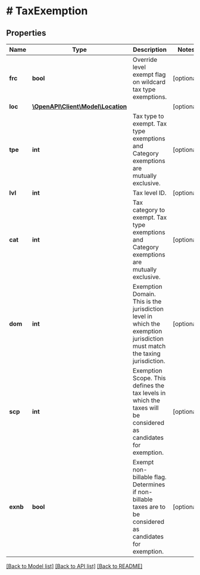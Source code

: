 # # TaxExemption

## Properties

Name | Type | Description | Notes
------------ | ------------- | ------------- | -------------
**frc** | **bool** | Override level exempt flag on wildcard tax type exemptions. | [optional] 
**loc** | [**\OpenAPI\Client\Model\Location**](Location.md) |  | [optional] 
**tpe** | **int** | Tax type to exempt.  Tax type exemptions and Category exemptions are mutually exclusive. | [optional] 
**lvl** | **int** | Tax level ID. | [optional] 
**cat** | **int** | Tax category to exempt. Tax type exemptions and Category exemptions are mutually exclusive. | [optional] 
**dom** | **int** | Exemption Domain.  This is the jurisdiction level in which the  exemption jurisdiction must match the taxing jurisdiction. | [optional] 
**scp** | **int** | Exemption Scope.  This defines the tax levels in which the  taxes will be considered as candidates for exemption. | [optional] 
**exnb** | **bool** | Exempt non-billable flag.  Determines if non-billable taxes are  to be considered as candidates for exemption. | [optional] 

[[Back to Model list]](../../README.md#documentation-for-models) [[Back to API list]](../../README.md#documentation-for-api-endpoints) [[Back to README]](../../README.md)


